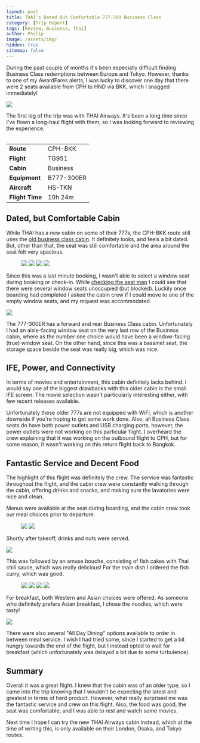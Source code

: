 ```yaml
---
layout: post
title: THAI's Dated But Comfortable 777-300 Business Class
category: [Trip Report]
tags: [Review, Business, Thai]
author: Philip
image: /assets/img/
hidden: true
sitemap: false
---
```


During the past couple of months it's been especially difficult finding Business Class redemptions between Europe and Tokyo. However, thanks to one of my AwardFares alerts, I was lucky to discover one day that there were 2 seats available from CPH to HND via BKK, which I snagged immediately!

<img src="/assets/img/thai-review-cph-bkk/alert.png" class="noborder" />

The first leg of the trip was with THAI Airways. It's been a long time since I've flown a long-haul flight with them, so I was looking forward to reviewing the experience.
<br>
<br>
<table>
<tr>
  <td><b>Route</b></td>
  <td>CPH-BKK</td>
</tr>
<tr>
  <td><b>Flight</b></td>
  <td>TG951</td>
</tr>
<tr>
  <td><b>Cabin</b></td>
  <td>Business</td>
</tr>
<tr>
  <td><b>Equipment</b></td>
  <td>B777-300ER</td>
</tr>
<tr>
  <td><b>Aircraft</b></td>
  <td>HS-TKN</td>
</tr>
<tr>
  <td><b>Flight Time</b></td>
  <td>10h 24m</td>
</tr>
</table>


## Dated, but Comfortable Cabin

While THAI has a new cabin on some of their 777s, the CPH-BKK route still uses the [old business class cabin](https://www.aerolopa.com/tg-77b). It definitely looks, and feels a bit dated. But, other than that, the seat was still comfortable and the area around the seat felt very spacious.

<figure>
<img src="/assets/img/thai-review-cph-bkk/seat1.jpg" />
<img src="/assets/img/thai-review-cph-bkk/seat2.jpg" />
<img src="/assets/img/thai-review-cph-bkk/seat3.jpg" />
<img src="/assets/img/thai-review-cph-bkk/seat4.jpg" />
</figure>

Since this was a last minute booking, I wasn't able to select a window seat during booking or check-in. While [checking the seat map](https://blog.awardfares.com/seatmaps/) I could see that there were several window seats unoccupied (but blocked). Luckily once boarding had completed I asked the cabin crew if I could move to one of the empty window seats, and my request was accommodated.

<img src="/assets/img/thai-review-cph-bkk/seatmap.jpg" />

The 777-300ER has a forward and rear Business Class cabin. Unfortunately I had an aisle-facing window seat on the very last row of the Business cabin, where as the number one choice would have been a window-facing (true) window seat. On the other hand, since this was a bassinet seat, the storage space beside the seat was really big, which was nice.

## IFE, Power, and Connectivity

In terms of movies and entertainment, this cabin definitely lacks behind. I would say one of the biggest drawbacks with this older cabin is the small IFE screen. The movie selection wasn't particularly interesting either, with few recent releases available.

Unfortunately these older 777s are not equipped with WiFi, which is another downside if you're hoping to get some work done. Also, all Business Class seats do have both power outlets and USB charging ports, however, the power outlets were not working on this particular flight. I overheard the crew explaining that it was working on the outbound flight to CPH, but for some reason, it wasn't working on this return flight back to Bangkok.

## Fantastic Service and Decent Food

The highlight of this flight was definitely the crew. The service was fantastic throughout the flight, and the cabin crew were constantly walking through the cabin, offering drinks and snacks, and making sure the lavatories were nice and clean.

Menus were available at the seat during boarding, and the cabin crew took our meal choices prior to departure.

<figure>
<img src="/assets/img/thai-review-cph-bkk/menu1.jpg" />
<img src="/assets/img/thai-review-cph-bkk/menu2.jpg" />
</figure>

Shortly after takeoff, drinks and nuts were served.

<img src="/assets/img/thai-review-cph-bkk/drink.jpg" />

This was followed by an amuse bouche, consisting of fish cakes with Thai chili sauce, which was really delicious! For the main dish I ordered the fish curry, which was good.

<figure>
<img src="/assets/img/thai-review-cph-bkk/food1.jpg" />
<img src="/assets/img/thai-review-cph-bkk/food2.jpg" />
<img src="/assets/img/thai-review-cph-bkk/food3.jpg" />
<img src="/assets/img/thai-review-cph-bkk/food4.jpg" />
</figure>

For breakfast, both Western and Asian choices were offered. As someone who definitely prefers Asian breakfast, I chose the noodles, which were tasty!

<img src="/assets/img/thai-review-cph-bkk/food5.jpg" />

There were also several "All Day Dining" options available to order in between meal service. I wish I had tried some, since I started to get a bit hungry towards the end of the flight, but I instead opted to wait for breakfast (which unfortunately was delayed a bit due to some turbulence).

## Summary

Overall it was a great flight. I knew that the cabin was of an older type, so I came into the trip knowing that I wouldn't be expecting the latest and greatest in terms of hard product. However, what really surprised me was the fantastic service and crew on this flight. Also, the food was good, the seat was comfortable, and I was able to rest and watch some movies.

Next time I hope I can try the new THAI Airways cabin instead, which at the time of writing this, is only available on their London, Osaka, and Tokyo routes.
